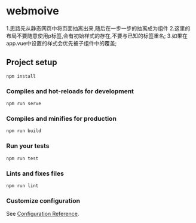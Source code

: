 # webmoive
1.思路先从静态网页中将页面抽离出来,随后在一步一步的抽离成为组件
2.这里的布局不要随意使用p标签,会有初始样式的存在,不要与已知的标签重名;
3.如果在app.vue中设置的样式会优先被子组件中的覆盖;

## Project setup
```
npm install
```

### Compiles and hot-reloads for development
```
npm run serve
```

### Compiles and minifies for production
```
npm run build
```

### Run your tests
```
npm run test
```

### Lints and fixes files
```
npm run lint
```

### Customize configuration
See [Configuration Reference](https://cli.vuejs.org/config/).
